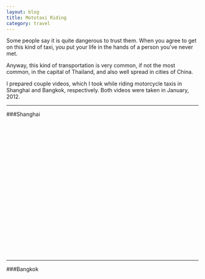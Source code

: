 ```yaml
---
layout: blog
title: Mototaxi Riding
category: travel
---
```


Some people say it is quite dangerous to trust them. When you agree to get on this kind of taxi, you put your life in the hands of a person you've never met.

Anyway, this kind of transportation is very common, if not the most common, in the capital of Thailand, and also well spread in cities of China.

I prepared couple videos, which I took while riding motorcycle taxis in Shanghai and Bangkok, respectively. Both videos were taken in January, 2012.

---
###Shanghai
<object width="640" height="360"><param name="movie" value="http://www.youtube.com/v/vIWaIx7Qhq4?version=3&amp;hl=en_US"></param><param name="allowFullScreen" value="true"></param><param name="allowscriptaccess" value="always"></param><embed src="http://www.youtube.com/v/vIWaIx7Qhq4?version=3&amp;hl=en_US" type="application/x-shockwave-flash" width="640" height="360" allowscriptaccess="always" allowfullscreen="true"></embed></object>

---
###Bangkok
<object width="640" height="360"><param name="movie" value="http://www.youtube.com/v/8_m2AprytAA?version=3&amp;hl=en_US"></param><param name="allowFullScreen" value="true"></param><param name="allowscriptaccess" value="always"></param><embed src="http://www.youtube.com/v/8_m2AprytAA?version=3&amp;hl=en_US" type="application/x-shockwave-flash" width="640" height="360" allowscriptaccess="always" allowfullscreen="true"></embed></object>